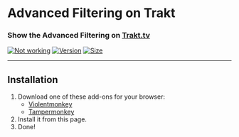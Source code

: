 # Advanced Filtering on Trakt

### Show the Advanced Filtering on [Trakt.tv](https://trakt.tv/)

[![Not working](https://img.shields.io/badge/%E2%9A%A0-NOT%20WORKING-red?labelColor=red&style=for-the-badge)](https://github.com/iFelix18/Trakt-Userscripts/issues/40)
[![Version](https://img.shields.io/endpoint?url=https://runkit.io/ifelix18/userscript-version/branches/master/iFelix18/Trakt-Userscripts/master/userscripts/meta/advanced-filtering-on-trakt.meta.js&style=flat-square)](#)
[![Size](https://img.shields.io/github/size/iFelix18/Trakt-Userscripts/userscripts\advanced-filtering-on-trakt.user.js?style=flat-square)](#)

---

## Installation

1. Download one of these add-ons for your browser:
    - [Violentmonkey](https://violentmonkey.github.io/)
    - [Tampermonkey](https://www.tampermonkey.net/)
2. Install it from this page.
3. Done!
